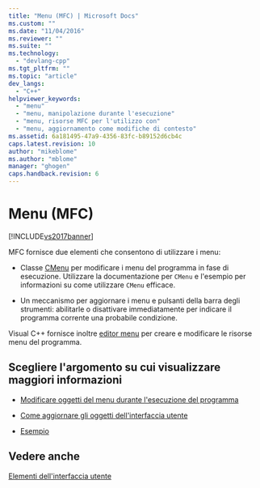 ```yaml
---
title: "Menu (MFC) | Microsoft Docs"
ms.custom: ""
ms.date: "11/04/2016"
ms.reviewer: ""
ms.suite: ""
ms.technology: 
  - "devlang-cpp"
ms.tgt_pltfrm: ""
ms.topic: "article"
dev_langs: 
  - "C++"
helpviewer_keywords: 
  - "menu"
  - "menu, manipolazione durante l'esecuzione"
  - "menu, risorse MFC per l'utilizzo con"
  - "menu, aggiornamento come modifiche di contesto"
ms.assetid: 6a181495-47a9-4356-83fc-b89152d6cb4c
caps.latest.revision: 10
author: "mikeblome"
ms.author: "mblome"
manager: "ghogen"
caps.handback.revision: 6
---
```

# Menu (MFC)
[!INCLUDE[vs2017banner](../assembler/inline/includes/vs2017banner.md)]

MFC fornisce due elementi che consentono di utilizzare i menu:  
  
-   Classe [CMenu](../mfc/reference/cmenu-class.md) per modificare i menu del programma in fase di esecuzione.  Utilizzare la documentazione per `CMenu` e l'esempio per informazioni su come utilizzare `CMenu` efficace.  
  
-   Un meccanismo per aggiornare i menu e pulsanti della barra degli strumenti: abilitarle o disattivare immediatamente per indicare il programma corrente una probabile condizione.  
  
 Visual C\+\+ fornisce inoltre [editor menu](../mfc/menu-editor.md) per creare e modificare le risorse menu del programma.  
  
## Scegliere l'argomento su cui visualizzare maggiori informazioni  
  
-   [Modificare oggetti del menu durante l'esecuzione del programma](../mfc/manipulating-menus-during-program-execution.md)  
  
-   [Come aggiornare gli oggetti dell'interfaccia utente](../mfc/how-to-update-user-interface-objects.md)  
  
-   [Esempio](../mfc/menu-sample-list.md)  
  
## Vedere anche  
 [Elementi dell'interfaccia utente](../mfc/user-interface-elements-mfc.md)